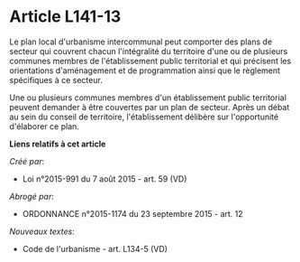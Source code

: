 # Article L141-13

Le plan local d'urbanisme intercommunal peut comporter des plans de secteur qui couvrent chacun l'intégralité du territoire
d'une ou de plusieurs communes membres de l'établissement public territorial et qui précisent les orientations d'aménagement
et de programmation ainsi que le règlement spécifiques à ce secteur. 

Une ou plusieurs communes membres d'un établissement public territorial peuvent demander à être couvertes par un plan de
secteur. Après un débat au sein du conseil de territoire, l'établissement délibère sur l'opportunité d'élaborer ce plan.

**Liens relatifs à cet article**

_Créé par_:

  - Loi n°2015-991 du 7 août 2015 - art. 59 (VD)

_Abrogé par_:

  - ORDONNANCE n°2015-1174 du 23 septembre 2015 - art. 12

_Nouveaux textes_:

  - Code de l'urbanisme - art. L134-5 (VD)
